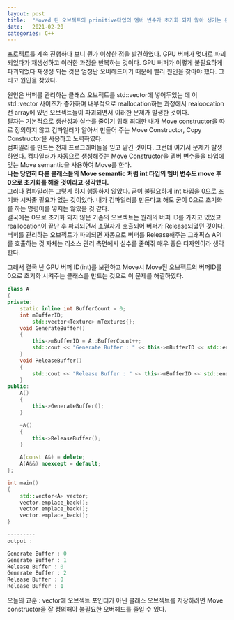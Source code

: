 ```yaml
---
layout: post
title:  "Moved 된 오브젝트의 primitive타입의 멤버 변수가 초기화 되지 않아 생기는 문제"
date:   2021-02-20
categories: C++
---
```


프로젝트를 계속 진행하다 보니 뭔가 이상한 점을 발견하였다. GPU 버퍼가 멋대로 파괴되었다가 재생성하고 이러한 과정을 반복하는 것이다. GPU 버퍼가 이렇게 불필요하게 파괴되었다 재생성 되는 것은 엄청난 오버헤드이기 때문에 빨리 원인을 찾아야 했다. 그리고 원인을 찾았다.    

원인은 버퍼를 관리하는 클래스 오브젝트를 std::vector에 넣어두었는 데 이 std::vector 사이즈가 증가하며 내부적으로 reallocation하는 과정에서 realoocation 전 array에 있던 오브젝트들이 파괴되면서 이러한 문제가 발생한 것이다.     
필자는 기본적으로 생산성과 실수를 줄이기 위해 최대한 내가 Move constructor을 따로 정의하지 않고 컴파일러가 알아서 만들어 주는 Move Constructor, Copy Constructor을 사용하고 노력하였다.   
컴파일러를 만드는 천재 프로그래머들을 믿고 맡긴 것이다. 그런데 여기서 문제가 발생하였다. 컴파일러가 자동으로 생성해주는 Move Constructor을 멤버 변수들을 타입에 맞는 Move semantic을 사용하여 Move를 한다.     
**나는 당연히 다른 클래스들의 Move semantic 처럼 int 타입의 멤버 변수도 move 후 0으로 초기화를 해줄 것이라고 생각했다.**     
그러나 컴파일러는 그렇게 하지 행동하지 않았다. 굳이 불필요하게 int 타입을 0으로 초기화 시켜줄 필요가 없는 것이었다. 내가 컴파일러를 만든다고 해도 굳이 0으로 초기화를 하는 명령어를 넣지는 않았을 것 같다.    
결국에는 0으로 초기화 되지 않은 기존의 오브젝트는 원래의 버퍼 ID를 가지고 있었고 reallocation이 끝난 후 파괴되면서 소멸자가 호출되어 버퍼가 Release되었던 것이다.    
버퍼를 관리하는 오브젝트가 파괴되면 자동으로 버퍼를 Release해주는 그래픽스 API를 호출하는 것 자체는 리소스 관리 측면에서 실수를 줄여줘 매우 좋은 디자인이라 생각한다.     

그래서 결국 난 GPU 버퍼 ID(int)를 보관하고 Move시 Move된 오브젝트의 버퍼ID를 0으로 초기화 시켜주는 클래스를 만드는 것으로 이 문제를 해결하였다.     


```c++
class A
{
private:
	static inline int BufferCount = 0;
	int mBufferID;
        std::vector<Texture> mTextures{};
	void GenerateBuffer()
	{
		this->mBufferID = A::BufferCount++;
		std::cout << "Generate Buffer : " << this->mBufferID << std::endl;
	}
	void ReleaseBuffer()
	{
		std::cout << "Release Buffer : " << this->mBufferID << std::endl;
	}
public:
	A()
	{
		this->GenerateBuffer();
	}

	~A()
	{
		this->ReleaseBuffer();
	}

	A(const A&) = delete;
	A(A&&) noexcept = default;
};

int main()
{
	std::vector<A> vector;
	vector.emplace_back();
	vector.emplace_back();
	vector.emplace_back();
}

---------   
output :

Generate Buffer : 0
Generate Buffer : 1
Release Buffer : 0
Generate Buffer : 2
Release Buffer : 0
Release Buffer : 1

```    


오늘의 교훈 : vector에 오브젝트 포인터가 아닌 클래스 오브젝트를 저장하려면 Move constructor을 잘 정의해야 불필요한 오버헤드를 줄일 수 있다.    

